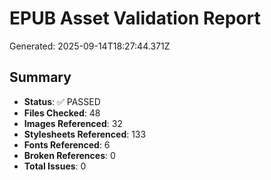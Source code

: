 # EPUB Asset Validation Report

Generated: 2025-09-14T18:27:44.371Z

## Summary

- **Status**: ✅ PASSED
- **Files Checked**: 48
- **Images Referenced**: 32
- **Stylesheets Referenced**: 133
- **Fonts Referenced**: 6
- **Broken References**: 0
- **Total Issues**: 0

